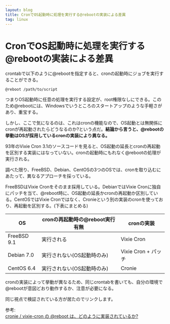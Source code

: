 ```yaml
---
layout: blog
title: CronでOS起動時に処理を実行する@rebootの実装による差異
tag: linux
---
```


# CronでOS起動時に処理を実行する@rebootの実装による差異

crontabで以下のように@rebootを指定すると、cronの起動時にジョブを実行することができる。

    @reboot /path/to/script

つまりOS起動時に任意の処理を実行する設定が、root権限なしにできる。このため@rebootには、Windowsでいうところのスタートアップのような手軽さがあり、重宝する。

しかし、ここで気になるのは、これはcronの機能なので、OS起動とは無関係にcronが再起動されたらどうなるのか?という点だ。**結論から言うと、@rebootの挙動はOSが採用しているcronの実装により異なる。**

93年のVixie Cron 3.1のソースコードを見ると、OS起動の延長とcronの再起動を区別する実装にはなっていない。cronの起動時にもれなく@rebootの処理が実行される。

調べた限り、FreeBSD、Debian、CentOSの3つのOSでは、cronを取り込むにあたって、異なるアプローチを採っている。

FreeBSDはVixie Cronをそのまま採用している。DebianではVixie Cronに独自にパッチを当て、@reboot時に、OS起動の延長かcronの再起動か区別している。CentOSではVixie Cronではなく、Cronieという別の実装のcronを使っており、再起動を区別する。(下表にまとめる)

| OS          | cronの再起動時の@reboot実行有無 | cronの実装          |
|-------------|---------------------------------|---------------------|
| FreeBSD 9.1 | 実行される                      | Vixie Cron          |
| Debian 7.0  | 実行されない(OS起動時のみ)      | Vixie Cron + パッチ |
| CentOS 6.4  | 実行されない(OS起動時のみ)      | Cronie              |

cronの実装によって挙動が異なるため、同じcrontabを書いても、自分の環境で@rebootが意図どおり動作するか、注意が必要になる。

同じ視点で検証されている方が居たのでリンクします。

参考:  
[cronie / vixie-cron の @reboot は、どのように実装されているか?](http://blog.kenichimaehashi.com/?article=13604950680)
